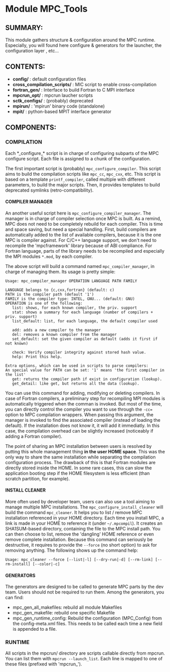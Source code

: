 Module MPC_Tools
================

SUMMARY:
--------

This module gathers structure & configuration around the MPC runtime.
Especially, you will found here configure & generators for the launcher, the
configuration layer , etc...

CONTENTS:
---------
* **config/**                    : default configuration files
* **cross_compilation_scripts/** : MIC script to enable cross-compilation
* **fortran_gen/**               : Interface to build Fortran to C MPI interface
* **mpcrun_opt/**                : mpcrun laucher scripts
* **sctk_configs/**              : (probably) deprecated
* **mpirun/**                    : 'mpirun' binary code (standalone)
* **mpit/**                      : python-based MPIT interface generator

COMPONENTS:
-----------

### COMPILATION

Each \*\_configure\_\* script is in charge of configuring subparts of the MPC
configure script. Each file is assigned to a chunk of the configuration. 

The first important script is (probably) `mpc_configure_compiler`. This script
aims to build the compilation scripts like `mpc_cc`, `mpc_cxx`, etc. This script
is based on a template `printf_compiler`, called multiple with different
parameters, to build the major scripts. Then, it provides templates to build
deprecated symlinks (retro-compatibility).

#### COMPILER MANAGER

An another useful script here is `mpc_configure_compiler_manager`. The manager
is in charge of compiler selection once MPC is built. As a remind, MPC does not
need to be completely rebuild for each compiler. This is time and space saving,
but need a special handling. First, build compilers are automatically added to
the list of available compilers, because it is the one MPC is compiler against.
For C/C++ language support, we don't need to recompile the 'mpcframework'
library because of ABI compliance. For Fortran language, parts of the library
needs to be recompiled and especially the MPI modules `*.mod`, by each compiler.

The above script will build a command named `mpc_compiler_manager`, in charge of
managing them. Its usage is pretty simple: 
```{sh}
Usage: mpc_compiler_manager OPERATION LANGUAGE PATH FAMILY

LANGUAGE belongs to {c,cxx,fortran} (default: c)
PATH is the compiler path (default '1')
FAMILY is the compiler type: INTEL, GNU... (default: GNU)
OPERATION is one of the following:
   list: shows, for each known compiler, the priv. support
   stat: shows a summary for each language (number of compilers + priv. support)
   list_default: list, for each language, the default compiler used

   add: adds a new compiler to the manager
   del: removes a known compiler from the manager
   set_default: set the given compiler as default (adds it first if not known)

   check: Verify compiler integrity against stored hash value.
   help: Print this help.

Extra options, which can be used in scripts to parse compilers:
An special value for PATH can be set: '1' means 'the first compiler in the list'
   get: returns the compiler path if exist in configuration (lookup).
   get_detail: like get, but returns all the data (lookup).
```

You can use this command for adding, modifying or deleting compilers. In case of
Fortran compilers, a preliminary step for recompiling MPI modules is
automatically triggered when the comman is invoked. But most of the time, you
can directly control the compiler you want to use through the `-cc=` option to
MPC compilation wrappers. When passing this argument, the manager is invoked to
find the associated compiler (instead of loading the default). If the
installation does not know it, it will add it immediatly. In this case, the
compilation overhead can be slightly increased (noticeably if adding a Fortran
compiler).

The point of sharing an MPC installation between users is resolved by putting
this whole management thing **in the user HOME space**. This was the only way to
share the same installation while separating the compilation configuration
process. The drawback of this is that Fortran modules are directly stored inside
the HOME. In some rare cases, this can slow the application booting step if the
HOME filesystem is less efficient (than scratch partition, for example).

#### INSTALL CLEANER

More often used by developer team, users can also use a tool aiming to manage
multiple MPC installations. The `mpc_configure_install_cleaner` will build the
command `mpc_cleaner`. It helps you to list / remove MPC installation referenced
in your HOME directory. Each time you install MPC, a link is made in your HOME
to reference it (under `~/.mpcompil`). It creates an SHA1SUM-based directory,
containing the file to the MPC install path. You can then choose to list, remove
the 'dangling' HOME reference or even remove complete installation.
Because this command can seriously be destructive, it requires to provide the
`--force` (no short option) to ask for removing anything. The following shows up
the command help:
```{sh}
Usage: mpc_cleaner --force [--list|-l] [--dry-run|-d] [--rm-link] [--rm-install] [--color|-c]
```

#### GENERATORS
The generators are designed to be called to generate MPC parts by the dev team.
Users should not be required to run them. Among the generators, you can find:
* mpc_gen_all_makefiles: rebuild all module Makefiles
* mpc_gen_makefile: rebuild one specific Makefile
* mpc_gen_runtime_config: Rebuild the configuration (MPC_Config) from the
  config-meta.xml files. This needs to be called each time a new field is
  appended to a file.

### RUNTIME

All scripts in the mpcrun/ directory are scripts callable directly from mpcrun.
You can list them with `mpcrun --launch_list`. Each line is mapped to one of
these files (prefixed with 'mpcrun\_').
